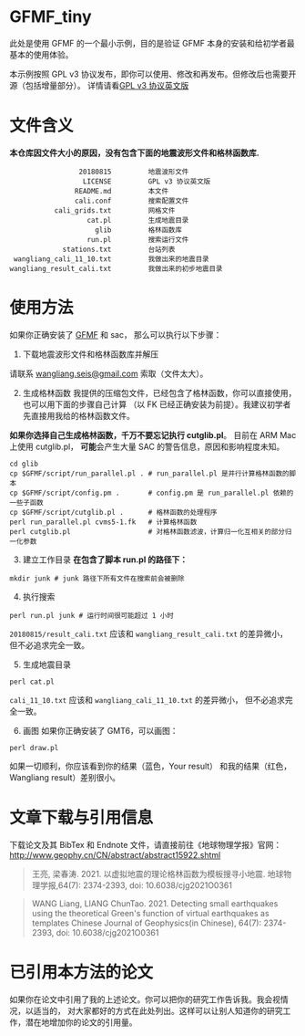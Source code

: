 # GFMF_tiny

此处是使用 GFMF 的一个最小示例，目的是验证 GFMF 本身的安装和给初学者最基本的使用体验。

本示例按照 GPL v3 协议发布，即你可以使用、修改和再发布。但修改后也需要开源（包括增量部分）。
详情请看[GPL v3 协议英文版](LICENSE)

# 文件含义

**本仓库因文件大小的原因，没有包含下面的地震波形文件和格林函数库.**

                     20180815         地震波形文件
                      LICENSE         GPL v3 协议英文版
                    README.md         本文件
                    cali.conf         搜索配置文件
               cali_grids.txt         网格文件
                       cat.pl         生成地震目录
                         glib         格林函数库
                       run.pl         搜索运行文件
                 stations.txt         台站列表
     wangliang_cali_11_10.txt         我做出来的地震目录
    wangliang_result_cali.txt         我做出来的初步地震目录

# 使用方法

如果你正确安装了 [GFMF](https://github.com/wangliang1989/gfmf) 和 sac，
那么可以执行以下步骤：

1. 下载地震波形文件和格林函数库并解压

请联系 wangliang.seis@gmail.com 索取（文件太大）。

2. 生成格林函数
我提供的压缩包文件，已经包含了格林函数，你可以直接使用，也可以用下面的步骤自己计算
（以 FK 已经正确安装为前提）。我建议初学者先直接用我给的格林函数文件。

**如果你选择自己生成格林函数，千万不要忘记执行 cutglib.pl**。
目前在 ARM Mac 上使用 cutglib.pl，
**可能**会产生大量 SAC 的警告信息，原因和影响程度未知。
````
cd glib
cp $GFMF/script/run_parallel.pl . # run_parallel.pl 是并行计算格林函数的脚本
cp $GFMF/script/config.pm .       # config.pm 是 run_parallel.pl 依赖的一些子函数
cp $GFMF/script/cutglib.pl .      # 格林函数的处理程序
perl run_parallel.pl cvms5-1.fk   # 计算格林函数
perl cutglib.pl                   # 对格林函数滤波，计算归一化互相关的部分归一化参数
````

3. 建立工作目录
**在包含了脚本 run.pl 的路径下：**
````
mkdir junk # junk 路径下所有文件在搜索前会被删除
````

4. 执行搜索
````
perl run.pl junk # 运行时间很可能超过 1 小时
````
`20180815/result_cali.txt` 应该和 `wangliang_result_cali.txt` 的差异微小，
但不必追求完全一致。

5. 生成地震目录
````
perl cat.pl
````
`cali_11_10.txt` 应该和 `wangliang_cali_11_10.txt` 的差异微小，
但不必追求完全一致。

6. 画图
如果你正确安装了 GMT6，可以画图：
````
perl draw.pl
````
如果一切顺利，你应该看到你的结果（蓝色，Your result）
和我的结果（红色，Wangliang result）差别很小。

# 文章下载与引用信息

下载论文及其 BibTex 和 Endnote 文件，请直接前往《地球物理学报》官网：
http://www.geophy.cn/CN/abstract/abstract15922.shtml

> 王亮, 梁春涛. 2021. 以虚拟地震的理论格林函数为模板搜寻小地震. 地球物理学报,64(7): 2374-2393, doi: 10.6038/cjg2021O0361

> WANG Liang, LIANG ChunTao. 2021. Detecting small earthquakes using the theoretical Green's function of virtual earthquakes as templates Chinese Journal of Geophysics(in Chinese), 64(7): 2374-2393, doi: 10.6038/cjg2021O0361

# 已引用本方法的论文

如果你在论文中引用了我的上述论文。你可以把你的研究工作告诉我。我会视情况，以适当的，
对大家都好的方式在此处列出。这样可以让别人知道你的研究工作，潜在地增加你的论文的引用量。
